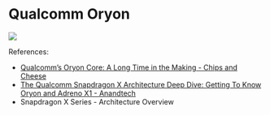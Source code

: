 # Qualcomm Oryon

![](./oryon.svg)

References:

- [Qualcomm’s Oryon Core: A Long Time in the Making - Chips and Cheese](https://chipsandcheese.com/2024/07/09/qualcomms-oryon-core-a-long-time-in-the-making/)
- [The Qualcomm Snapdragon X Architecture Deep Dive: Getting To Know Oryon and Adreno X1 - Anandtech](https://www.anandtech.com/show/21445/qualcomm-snapdragon-x-architecture-deep-dive)
- Snapdragon X Series - Architecture Overview
